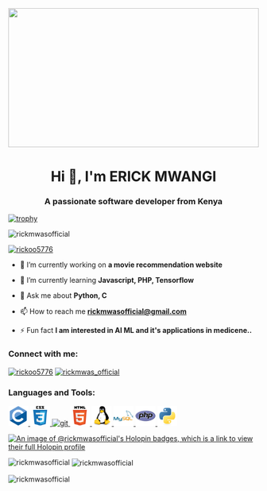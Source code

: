 <img src="https://media.giphy.com/media/L1R1tvI9svkIWwpVYr/giphy.gif" height="280px" width="100%">
<h1 align="center">Hi 👋, I'm ERICK MWANGI</h1>
<h3 align="center">A passionate software developer from Kenya</h3>

[![trophy](https://github-profile-trophy.vercel.app/?username=Rickmwasofficial&theme=onedark)](https://github.com/ryo-ma/github-profile-trophy)
<p align="left"> <img src="https://komarev.com/ghpvc/?username=Rickmwasofficial&label=Profile%20views&color=0e75b6&style=flat" alt="rickmwasofficial" /> </p>

<p align="left"> <a href="https://twitter.com/rickoo5776" target="blank"><img src="https://img.shields.io/twitter/follow/rickoo5776?logo=twitter&style=for-the-badge" alt="rickoo5776" /></a> </p>


- 🔭 I’m currently working on **a movie recommendation website**

- 🌱 I’m currently learning **Javascript, PHP, Tensorflow**

- 💬 Ask me about **Python, C**

- 📫 How to reach me **rickmwasofficial@gmail.com**

- ⚡ Fun fact **I am interested in AI ML and it's applications in medicene..**

<h3 align="left">Connect with me:</h3>
<p align="left">
<a href="https://twitter.com/rickoo5776" target="blank"><img align="center" src="https://raw.githubusercontent.com/rahuldkjain/github-profile-readme-generator/master/src/images/icons/Social/twitter.svg" alt="rickoo5776" height="30" width="40" /></a>
<a href="https://instagram.com/rickmwas_official" target="blank"><img align="center" src="https://raw.githubusercontent.com/rahuldkjain/github-profile-readme-generator/master/src/images/icons/Social/instagram.svg" alt="rickmwas_official" height="30" width="40" /></a>
</p>

<h3 align="left">Languages and Tools:</h3>
<p align="left"> <a href="https://www.cprogramming.com/" target="_blank" rel="noreferrer"> <img src="https://raw.githubusercontent.com/devicons/devicon/master/icons/c/c-original.svg" alt="c" width="40" height="40"/> </a> <a href="https://www.w3schools.com/css/" target="_blank" rel="noreferrer"> <img src="https://raw.githubusercontent.com/devicons/devicon/master/icons/css3/css3-original-wordmark.svg" alt="css3" width="40" height="40"/> </a> <a href="https://git-scm.com/" target="_blank" rel="noreferrer"> <img src="https://www.vectorlogo.zone/logos/git-scm/git-scm-icon.svg" alt="git" width="40" height="40"/> </a> <a href="https://www.w3.org/html/" target="_blank" rel="noreferrer"> <img src="https://raw.githubusercontent.com/devicons/devicon/master/icons/html5/html5-original-wordmark.svg" alt="html5" width="40" height="40"/> </a> <a href="https://www.linux.org/" target="_blank" rel="noreferrer"> <img src="https://raw.githubusercontent.com/devicons/devicon/master/icons/linux/linux-original.svg" alt="linux" width="40" height="40"/> </a> <a href="https://www.mysql.com/" target="_blank" rel="noreferrer"> <img src="https://raw.githubusercontent.com/devicons/devicon/master/icons/mysql/mysql-original-wordmark.svg" alt="mysql" width="40" height="40"/> </a> <a href="https://www.php.net" target="_blank" rel="noreferrer"> <img src="https://raw.githubusercontent.com/devicons/devicon/master/icons/php/php-original.svg" alt="php" width="40" height="40"/> </a> <a href="https://www.python.org" target="_blank" rel="noreferrer"> <img src="https://raw.githubusercontent.com/devicons/devicon/master/icons/python/python-original.svg" alt="python" width="40" height="40"/> </a> </p>

[![An image of @rickmwasofficial's Holopin badges, which is a link to view their full Holopin profile](https://holopin.me/rickmwasofficial)](https://holopin.io/@rickmwasofficial)

<p><img align="left" src="https://github-readme-stats.vercel.app/api/top-langs?username=rickmwasofficial&show_icons=true&locale=en&layout=compact" alt="rickmwasofficial" /></p>

<p>&nbsp;<img align="center" src="https://github-readme-stats.vercel.app/api?username=rickmwasofficial&show_icons=true&locale=en" alt="rickmwasofficial" /></p>

<p><img align="center" src="https://github-readme-streak-stats.herokuapp.com/?user=rickmwasofficial&theme=dark" alt="rickmwasofficial" /></p>

